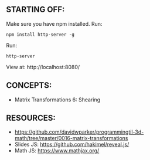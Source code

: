 ## STARTING OFF:

Make sure you have npm installed.
Run:
```
npm install http-server -g
```

Run:
```
http-server
```

View at: http://localhost:8080/

## CONCEPTS:

* Matrix Transformations 6: Shearing

## RESOURCES:

* https://github.com/davidwparker/programmingtil-3d-math/tree/master/0016-matrix-transformations
* Slides JS: https://github.com/hakimel/reveal.js/
* Math JS: https://www.mathjax.org/

